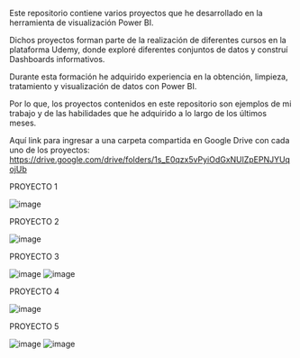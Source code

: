 Este repositorio contiene varios proyectos que he desarrollado en la herramienta de visualización Power BI. 

Dichos proyectos forman parte de la realización de diferentes cursos en la plataforma Udemy, donde exploré diferentes conjuntos de datos y construí Dashboards informativos.

Durante esta formación he adquirido experiencia en la obtención, limpieza, tratamiento y visualización de datos con Power BI.

Por lo que, los proyectos contenidos en este repositorio son ejemplos de mi trabajo y de las habilidades que he adquirido a lo largo de los últimos meses.

Aquí link para ingresar a una carpeta compartida en Google Drive con cada uno de los proyectos:
  https://drive.google.com/drive/folders/1s_E0qzx5vPyiOdGxNUlZpEPNJYUqojUb


PROYECTO 1

![image](https://github.com/maridecastrosuzano/Power-BI/assets/166634928/52ee936f-2585-4fb2-8e5d-4465d8734822)


PROYECTO 2

![image](https://github.com/maridecastrosuzano/Power-BI/assets/166634928/94060b61-cd97-48e8-809e-61bbef6ca5b1)


PROYECTO 3

![image](https://github.com/maridecastrosuzano/Power-BI/assets/166634928/848912f9-4c77-483b-b5ef-3d40dc2a831a)
![image](https://github.com/maridecastrosuzano/Power-BI/assets/166634928/17e982ae-198d-4429-b1a5-b6c11cd100aa)


PROYECTO 4

![image](https://github.com/maridecastrosuzano/Power-BI/assets/166634928/36842e0b-7557-45e8-ad81-a0bf7e0db7c4)


PROYECTO 5

![image](https://github.com/maridecastrosuzano/Power-BI/assets/166634928/81d2c160-c505-4e1c-8712-3244cf014446)
![image](https://github.com/maridecastrosuzano/Power-BI/assets/166634928/e572cd68-959f-4a50-983f-a8bbea0f826e)







